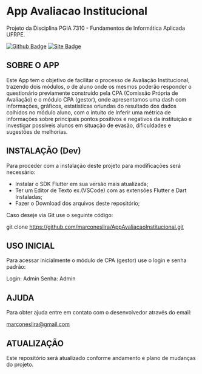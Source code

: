 # App Avaliacao Institucional
Projeto da Disciplina PGIA 7310 - Fundamentos de Informática Aplicada UFRPE.

[![Github Badge](https://img.shields.io/badge/-Github-000?style=flat-square&logo=Github&logoColor=white&link=https://github.com/marconeslira)](https://github.com/marconeslira)
[![Site Badge](https://img.shields.io/badge/-Site-ff0000?style=flat-square&labelColor=ff0000&logo=site&logoColor=white&link=https://www.dlirati.com.br)](https://www.dlirati.com.br)

## SOBRE O APP
   Este App tem o objetivo de facilitar o processo de Avaliação Institucional, trazendo dois módulos, o de aluno onde os mesmos poderão responder o questionário previamente construído pela CPA (Comissão Própria de Avaliação) e o módulo CPA (gestor), onde apresentamos uma dash com informações, gráficos, estatísticas oriundas do resultado dos dados colhidos no módulo aluno, com o intuito de Inferir uma métrica de informações sobre principais pontos positivos e negativos da instituição e investigar possíveis alunos em situação de evasão, dificuldades e sugestões de melhorias.

## INSTALAÇÃO (Dev)
  Para proceder com a instalação deste projeto para modificações será necessário:

  * Instalar o SDK Flutter em sua versão mais atualizada;
  * Ter um Editor de Texto ex.(VSCode) com as extensões Flutter e Dart Instaladas;
  * Fazer o Download dos arquivos deste repositório;

  Caso deseje via Git use o seguinte código:

  git clone https://github.com/marconeslira/AppAvaliacaoInstitucional.git

## USO INICIAL

  Para acessar inicialmente o módulo de CPA (gestor) use o login e senha padrão:

  Login: Admin
  Senha: Admin

## AJUDA

  Para obter ajuda entre em contato com o desenvolvedor através do email: 

  marconeslira@gmail.com

## ATUALIZAÇÃO

  Este repositório será atualizado conforme andamento e plano de mudanças do projeto.